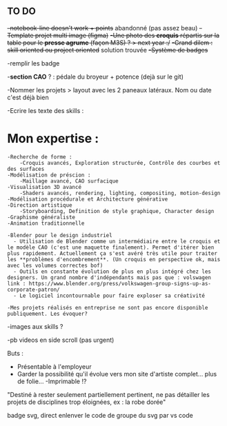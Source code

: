 ## TO DO
~~-notebook-line doesn't work + points~~ abandonné (pas assez beau)
~~-Template projet multi image (figma)~~
~~-Une photo des **croquis** répartis sur la table pour le **presse agrume** (façon M3S) ? > next year :/~~
~~-Grand dilem : skill oriented ou project oriented~~ solution trouvée
~~-Système de badges~~

-remplir les badge

-**section CAO** ? : pédale du broyeur + potence (dejà sur le git)

-Nommer les projets > layout avec les 2 paneaux latéraux.
                     Nom ou date c'est déjà bien



-Ecrire les texte des skills :
# Mon expertise :
    -Recherche de forme :
        -Croquis avancés, Exploration structurée, Contrôle des courbes et des surfaces
    -Modélisation de préscion :
        -Maillage avancé, CAO surfacique
    -Visualisation 3D avancé
        -Shaders avancés, rendering, lighting, compositing, motion-design
    -Modélisation procédurale et Architecture générative 
    -Direction artistique
        -Storyboarding, Definition de style graphique, Character design
    -Graphisme généraliste
    -Animation traditionnelle

    -Blender pour le design industriel
      - Utilisation de Blender comme un intermédiaire entre le croquis et le modèle CAO (c'est une maquette finalement). Permet d'itérer bien plus rapidement. Actuellement ça s'est avéré très utile pour traiter les **problèmes d'encombrement**. (Un croquis en perspective ok, mais avec les volumes correctes bof)
      - Outils en constante évolution de plus en plus intégré chez les designers. Un grand nombre d'indépendants mais pas que : volswagen link : https://www.blender.org/press/volkswagen-group-signs-up-as-corporate-patron/
      - Le logiciel incontournable pour faire exploser sa créativité
    
    -Mes projets réalisés en entreprise ne sont pas encore disponible publiquement. Les évoquer?




-images aux skills ?

-pb videos en side scroll (pas urgent)





Buts :
- Présentable à l'employeur
- Garder la possibilité qu'il évolue vers mon site d'artiste complet... plus de folie...
-Imprimable !?

"Destiné à rester seulement partiellement pertinent, 
ne pas détailler les projets de disciplines 
trop éloignées, ex : la robe dorée"








badge svg, direct enlenver le code de groupe du svg par vs code
